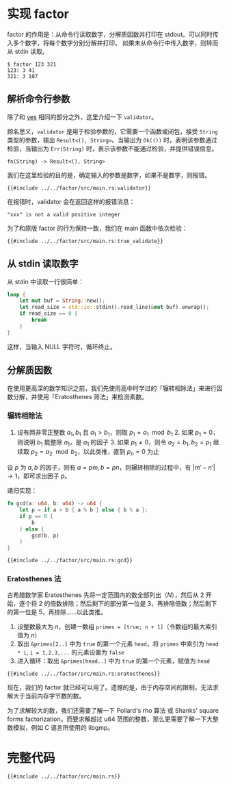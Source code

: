 # 实现 factor

factor 的作用是：从命令行读取数字，分解质因数并打印在 stdout。可以同时传入多个数字，将每个数字分别分解并打印。
如果未从命令行中传入数字，则转而从 stdin 读取。

```
$ factor 123 321
123: 3 41
321: 3 107
```

## 解析命令行参数

除了和 [yes](./02.impl-yes.md) 相同的部分之外，这里介绍一下 `validator`。

顾名思义，`validator` 是用于检验参数的，它需要一个函数或闭包，接受 `String` 类型的参数，输出 `Result<(), String>`。当输出为 `Ok(())` 时，表明该参数通过检验，当输出为 `Err(String)` 时，表示该参数不能通过检验，并提供错误信息。

```rust,ignore
fn(String) -> Result<(), String>
```

我们在这里检验的目的是，确定输入的参数是数字，如果不是数字，则报错。

```rust,ignore
{{#include ../../factor/src/main.rs:validator}}
```

在报错时，validator 会在返回这样的报错消息：

```
"xxx" is not a valid positive integer
```

为了和原版 factor 的行为保持一致，我们在 main 函数中依次检验：

```rust,ignore
{{#include ../../factor/src/main.rs:true_validate}}
```

## 从 stdin 读取数字

从 stdin 中读取一行很简单：

```rust
loop {
    let mut buf = String::new();
    let read_size = std::io::stdin().read_line(&mut buf).unwrap();
    if read_size == 0 {
        break
    }
}
```

这样，当输入 NULL 字符时，循环终止。

## 分解质因数

在使用更高深的数学知识之前，我们先使用高中时学过的「辗转相除法」来进行因数分解，并使用「Eratosthenes 筛法」来检测素数。

### 辗转相除法

1. 设有两非零正整数 $a_1, b_1$ 且 $a_1 > b_1$，则取 $p_1 = a_1 \mod b_1$
    2. 如果 $p_1 = 0$，则说明 $b_1$ 能整除 $a_1$，是 $a_1$ 的因子
    3. 如果 $p_1 \ne 0$，则令 $a_2 = b_1, b_2 = p_1$ 继续取 $p_2 = a_2 \mod b_2$，以此类推，直到 $p_n = 0$ 为止

设 $p$ 为 $a, b$ 的因子，则有 $a = pm, b = pn$，则辗转相除的过程中，有 $|m' - n'| \to 1$，即可求出因子 $p$。

递归实现：

```rust
fn gcd(a: u64, b: u64) -> u64 {
    let p = if a > b { a % b } else { b % a };
    if p == 0 {
        b
    } else {
        gcd(b, p)
    }
}
```

```rust,ignore
{{#include ../../factor/src/main.rs:gcd}}
```

### Eratosthenes 法

古希腊数学家 Eratosthenes 先将一定范围内的数全部列出（$N$），然后从 2 开始，逐个将 2 的倍数排除；然后剩下的部分第一位是 3，再排除倍数；然后剩下的第一位是 5，再排除……以此类推。

1. 设整数最大为 $n$，创建一数组 `primes = [true; n + 1]`（令数组的最大索引值为 $n$）
2. 取出 `&primes[2..]` 中为 `true` 的第一个元素 `head`，将 `primes` 中索引为 `head * i`, `i = 1,2,3,...` 的元素设置为 `false`
3. 进入循环：取出 `&primes[head..]` 中为 `true` 的第一个元素，赋值为 `head`

```rust,ignore
{{#include ../../factor/src/main.rs:eratosthenes}}
```

现在，我们的 factor 就已经可以用了。遗憾的是，由于内存空间的限制，无法求解大于当前内存字节数的数。

为了求解较大的数，我们还需要了解一下 Pollard's rho 算法 或 Shanks' square forms factorization。而要求解超过 u64 范围的整数，那么更需要了解一下大整数模拟，例如 C 语言所使用的 libgmp。

# 完整代码

```rust,ignore
{{#include ../../factor/src/main.rs}}
```